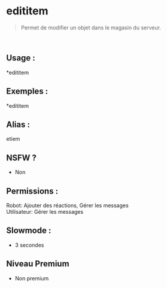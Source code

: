 # edititem

> Permet de modifier un objet dans le magasin du serveur.

<br>

## Usage :

*edititem

## Exemples :

*edititem

## Alias :

etiem

## NSFW ?

- Non

## Permissions :

Robot: Ajouter des réactions, Gérer les messages
<br>
Utilisateur: Gérer les messages

## Slowmode :

- 3 secondes

## Niveau Premium

- Non premium